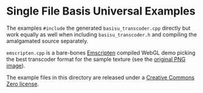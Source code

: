 # Single File Basis Universal Examples

The examples `#include` the generated `basisu_transcoder.cpp` directly but work equally as well when including `basisu_transcoder.h` and compiling the amalgamated source separately.

`emscripten.cpp` is a bare-bones [Emscripten](https://github.com/emscripten-core/emscripten) compiled WebGL demo picking the best transcoder format for the sample texture (see the [original PNG image](testcard.png)).

The example files in this directory are released under a [Creative Commons Zero license](https://creativecommons.org/publicdomain/zero/1.0/).
